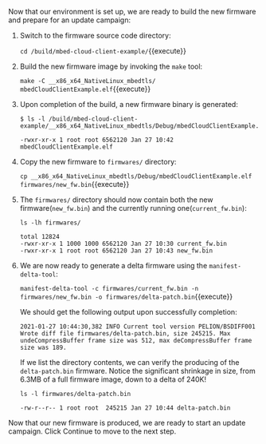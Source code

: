 Now that our environment is set up, we are ready to build the new firmware and prepare for an update campaign:

1. Switch to the firmware source code directory:

    `cd /build/mbed-cloud-client-example/`{{execute}}

2. Build the new firmware image by invoking the `make` tool:

    `make -C __x86_x64_NativeLinux_mbedtls/ mbedCloudClientExample.elf`{{execute}}

3. Upon completion of the build, a new firmware binary is generated:

    ```
    $ ls -l /build/mbed-cloud-client-example/__x86_x64_NativeLinux_mbedtls/Debug/mbedCloudClientExample.elf

    -rwxr-xr-x 1 root root 6562120 Jan 27 10:42 mbedCloudClientExample.elf
    ```

4. Copy the new firmware to `firmwares/` directory:

    `cp __x86_x64_NativeLinux_mbedtls/Debug/mbedCloudClientExample.elf firmwares/new_fw.bin`{{execute}}

5. The `firmwares/` directory should now contain both the new firmware(`new_fw.bin`) and the currently running one(`current_fw.bin`):

    ```
    ls -lh firmwares/

    total 12824
    -rwxr-xr-x 1 1000 1000 6562120 Jan 27 10:30 current_fw.bin
    -rwxr-xr-x 1 root root 6562120 Jan 27 10:43 new_fw.bin
    ```

6. We are now ready to generate a delta firmware using the `manifest-delta-tool`:

    `manifest-delta-tool -c firmwares/current_fw.bin -n firmwares/new_fw.bin -o firmwares/delta-patch.bin`{{execute}}

    We should get the following output upon successfully completion:

    ```
    2021-01-27 10:44:30,382 INFO Current tool version PELION/BSDIFF001
    Wrote diff file firmwares/delta-patch.bin, size 245215. Max undeCompressBuffer frame size was 512, max deCompressBuffer frame size was 189.
    ```

    If we list the directory contents, we can verify the producing of the `delta-patch.bin` firmware. Notice the significant shrinkage in size, from 6.3MB of a full firmware image, down to a delta of 240K!

    ```
    ls -l firmwares/delta-patch.bin

    -rw-r--r-- 1 root root  245215 Jan 27 10:44 delta-patch.bin
    ```

Now that our new firmware is produced, we are ready to start an update campaign. Click Continue to move to the next step.